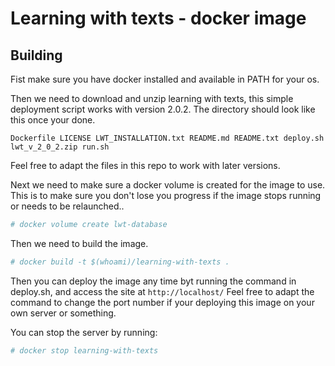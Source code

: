 # Learning with texts - docker image
## Building
Fist make sure you have docker installed and available in PATH for your os.

Then we need to download and unzip learning with texts, this simple deployment script works with version 2.0.2. The directory should look like this once your done.

`Dockerfile LICENSE LWT_INSTALLATION.txt README.md README.txt deploy.sh lwt_v_2_0_2.zip run.sh`

Feel free to adapt the files in this repo to work with later versions.

Next we need to make sure a docker volume is created for the image to use. This is to make sure you don't lose you progress if the image stops running or needs to be relaunched..

```bash
# docker volume create lwt-database
```

Then we need to build the image.

```bash
# docker build -t $(whoami)/learning-with-texts .
```

Then you can deploy the image any time byt running the command in deploy.sh, and access the site at `http://localhost/` Feel free to adapt the command to change the port number if your deploying this image on your own server or something.

You can stop the server by running:
```bash
# docker stop learning-with-texts
```
